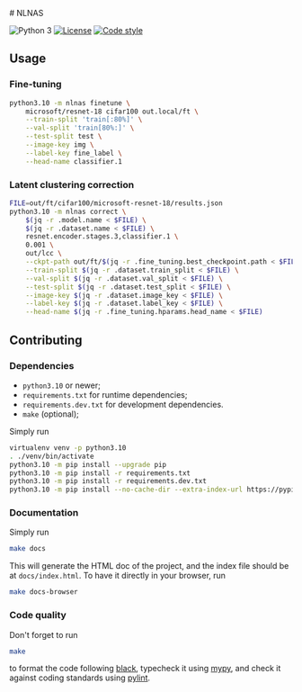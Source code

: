 # NLNAS

![Python 3](https://img.shields.io/badge/python-3-blue?logo=python)
[![License](https://img.shields.io/badge/license-MIT-green)](https://choosealicense.com/licenses/mit/)
[![Code style](https://img.shields.io/badge/style-black-black)](https://pypi.org/project/black)

## Usage

### Fine-tuning

```sh
python3.10 -m nlnas finetune \
    microsoft/resnet-18 cifar100 out.local/ft \
    --train-split 'train[:80%]' \
    --val-split 'train[80%:]' \
    --test-split test \
    --image-key img \
    --label-key fine_label \
    --head-name classifier.1
```


### Latent clustering correction

```sh
FILE=out/ft/cifar100/microsoft-resnet-18/results.json
python3.10 -m nlnas correct \
    $(jq -r .model.name < $FILE) \
    $(jq -r .dataset.name < $FILE) \
    resnet.encoder.stages.3,classifier.1 \
    0.001 \
    out/lcc \
    --ckpt-path out/ft/$(jq -r .fine_tuning.best_checkpoint.path < $FILE) \
    --train-split $(jq -r .dataset.train_split < $FILE) \
    --val-split $(jq -r .dataset.val_split < $FILE) \
    --test-split $(jq -r .dataset.test_split < $FILE) \
    --image-key $(jq -r .dataset.image_key < $FILE) \
    --label-key $(jq -r .dataset.label_key < $FILE) \
    --head-name $(jq -r .fine_tuning.hparams.head_name < $FILE)
```

## Contributing

### Dependencies

- `python3.10` or newer;
- `requirements.txt` for runtime dependencies;
- `requirements.dev.txt` for development dependencies.
- `make` (optional);

Simply run

```sh
virtualenv venv -p python3.10
. ./venv/bin/activate
python3.10 -m pip install --upgrade pip
python3.10 -m pip install -r requirements.txt
python3.10 -m pip install -r requirements.dev.txt
python3.10 -m pip install --no-cache-dir --extra-index-url https://pypi.nvidia.com -r requirements.cuda12.txt
```

### Documentation

Simply run

```sh
make docs
```

This will generate the HTML doc of the project, and the index file should be at
`docs/index.html`. To have it directly in your browser, run

```sh
make docs-browser
```

### Code quality

Don't forget to run

```sh
make
```

to format the code following [black](https://pypi.org/project/black/),
typecheck it using [mypy](http://mypy-lang.org/), and check it against coding
standards using [pylint](https://pylint.org/).
